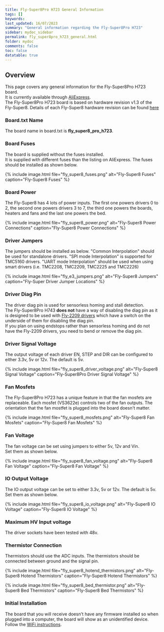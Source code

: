```yaml
---
title: Fly-Super8Pro H723 General Information
tags: []
keywords: 
last_updated: 16/07/2023
summary: "General information regarding the Fly-Super8Pro H723"
sidebar: mydoc_sidebar
permalink: fly_super8pro_h723_general.html
folder: mydoc
comments: false
toc: false
datatable: true
---
```


## Overview

This page covers any general information for the Fly-Super8Pro H723 board.  
It is currently available through [AliExpress](https://s.click.aliexpress.com/e/_DDiWwl3).  
The Fly-Super8Pro H723 board is based on hardware revision v1.3 of the Fly-Super8. Details of each Fly-Super8 hardware revision can be found [here](fly_super8_hardware_revisions.html)

### Board.txt Name

The board name in board.txt is **fly_super8_pro_h723**.

### Board Fuses

The board is supplied without the fuses installed.  
It is supplied with different fuses than the listing on AliExpress. The fuses should be installed as shown below.  

{% include image.html file="fly_super8_fuses.png" alt="Fly-Super8 Fuses" caption="Fly-Super8 Fuses" %}

### Board Power

The Fly-Super8 has 4 lots of power inputs. The first one powers drivers 0 to 2, the second one powers drivers 3 to 7, the third one powers the boards, heaters and fans and the last one powers the bed.  

{% include image.html file="fly_super8_power.png" alt="Fly-Super8 Power Connections" caption="Fly-Super8 Power Connections" %}

### Driver Jumpers

The jumpers should be installed as below. "Common Interpolation" should be used for standalone drivers. "SPI mode Interpolation" is supported for TMC5160 drivers. "UART mode Interpolation" should be used when using smart drivers (i.e. TMC2208, TMC2209, TMC2225 and TMC2226)

{% include image.html file="fly_e3_jumpers.png" alt="Fly-Super8 Jumpers" caption="Fly-Super Driver Jumper Locations" %}

### Driver Diag Pin

The driver diag pin is used for sensorless homing and stall detection.  
The Fly-Super8Pro H743 **does not** have a way of disabling the diag pin as it is designed to be used with [Fly-2209 drivers](https://s.click.aliexpress.com/e/_DnBFVNR) which have a switch on the underside of them for disabling the diag pin.  
If you plan on using endstops rather than sensorless homing and do not have the Fly-2209 drivers, you need to bend or remove the diag pin.  

### Driver Signal Voltage

The output voltage of each driver EN, STEP and DIR can be configured to either 3.3v, 5v or 12v. The default is 5v.  

{% include image.html file="fly_super8_driver_voltage.png" alt="Fly-Super8 Signal Voltage" caption="Fly-Super8Pro Driver Signal Voltage" %}

### Fan Mosfets

The Fly-Super8Pro H723 has a unique feature in that the fan mosfets are replaceable.
Each mosfet (VS3622e) controls two of the fan outputs.
The orientation that the fan mostfet is plugged into the board doesn't matter.

{% include image.html file="fly_super8_mosfets.png" alt="Fly-Super8 Fan Mosfets" caption="Fly-Super8 Fan Mosfets" %}

### Fan Voltage

The fan voltage can be set using jumpers to either 5v, 12v and Vin.  
Set them as shown below.  

{% include image.html file="fly_super8_fan_voltage.png" alt="Fly-Super8 Fan Voltage" caption="Fly-Super8 Fan Voltage" %}

### IO Output Voltage

The IO output voltage can be set to either 3.3v, 5v or 12v. The default is 5v.  
Set them as shown below.  

{% include image.html file="fly_super8_io_voltage.png" alt="Fly-Super8 IO Voltage" caption="Fly-Super8 IO Voltage" %}

### Maximum HV Input voltage

The driver sockets have been tested with 48v.  

### Thermistor Connection  

Thermistors should use the ADC inputs. The thermistors should be connected between ground and the signal pin.  

{% include image.html file="fly_super8_hotend_thermistors.png" alt="Fly-Super8 Hotend Thermistors" caption="Fly-Super8 Hotend Thermistors" %}

{% include image.html file="fly_super8_bed_thermistor.png" alt="Fly-Super8 Bed Thermistors" caption="Fly-Super8 Bed Thermistors" %}

### Initial Installation

The board that you will receive doesn't have any firmware installed so when plugged into a computer, the board will show as an unidentified device.
Follow the [WiFi instructions](fly_super8pro_h723_connected_wifi.html).

